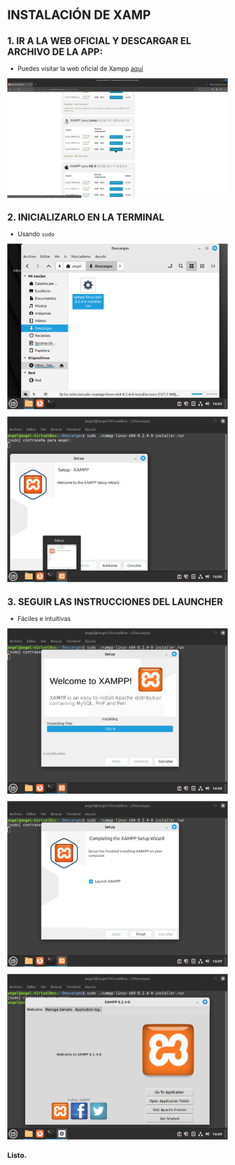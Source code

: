 # INSTALACIÓN DE XAMP

## 1. IR A LA WEB OFICIAL Y DESCARGAR EL ARCHIVO DE LA APP:

- Puedes visitar la web oficial de Xampp [aquí](https://www.apachefriends.org/es/download.html)


![1](https://github.com/Angel170605/DPL_A_Angel/blob/main/IMGS/tarea_instalacion_xamp/1.png)


## 2. INICIALIZARLO EN LA TERMINAL

 - Usando ```sudo```

![1](https://github.com/Angel170605/DPL_A_Angel/blob/main/IMGS/tarea_instalacion_xamp/2.png)

![1](https://github.com/Angel170605/DPL_A_Angel/blob/main/IMGS/tarea_instalacion_xamp/3.png)


 ## 3. SEGUIR LAS INSTRUCCIONES DEL LAUNCHER

 - Fáciles e intuitivas

![1](https://github.com/Angel170605/DPL_A_Angel/blob/main/IMGS/tarea_instalacion_xamp/4.png)

![1](https://github.com/Angel170605/DPL_A_Angel/blob/main/IMGS/tarea_instalacion_xamp/5.png)

![1](https://github.com/Angel170605/DPL_A_Angel/blob/main/IMGS/tarea_instalacion_xamp/6.png)

 ### Listo.

 
